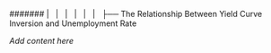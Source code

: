 ####### |   |   |   |   |   |   ├── The Relationship Between Yield Curve Inversion and Unemployment Rate

*Add content here*